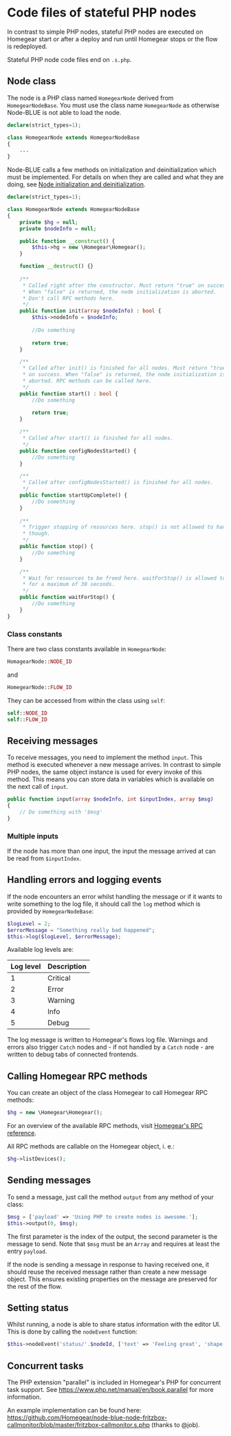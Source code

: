# Code files of stateful PHP nodes

In contrast to simple PHP nodes, stateful PHP nodes are executed on Homegear start or after a deploy and run until Homegear stops or the flow is redeployed.

Stateful PHP node code files end on `.s.php`.

## Node class

The node is a PHP class named `HomegearNode` derived from `HomegearNodeBase`. You must use the class name `HomegearNode` as otherwise Node-BLUE is not able to load the node.

```php
declare(strict_types=1);

class HomegearNode extends HomegearNodeBase
{
    ...
}
```

Node-BLUE calls a few methods on initialization and deinitialization which must be implemented. For details on when they are called and what they are doing, see [Node initialization and deinitialization](node_initialization_and_deinitialization.md).

```php
declare(strict_types=1);

class HomegearNode extends HomegearNodeBase
{
    private $hg = null;
    private $nodeInfo = null;

    public function __construct() {
        $this->hg = new \Homegear\Homegear();
    }

    function __destruct() {}
    
    /**
     * Called right after the constructor. Must return "true" on success.
     * When "false" is returned, the node initialization is aborted.
     * Don't call RPC methods here.
     */
    public function init(array $nodeInfo) : bool {
        $this->nodeInfo = $nodeInfo;
        
        //Do something
        
        return true;
    }

    /**
     * Called after init() is finished for all nodes. Must return "true"
     * on success. When "false" is returned, the node initialization is
     * aborted. RPC methods can be called here.
     */
    public function start() : bool {
        //Do something
        
        return true;
    }

    /**
     * Called after start() is finished for all nodes.
     */
    public function configNodesStarted() {
        //Do something
    }

    /**
     * Called after configNodesStarted() is finished for all nodes.
     */
    public function startUpComplete() {
        //Do something
    }
    
    /**
     * Trigger stopping of resources here. stop() is not allowed to hang
     * though.
     */
    public function stop() {
        //Do something
    }

    /**
     * Wait for resources to be freed here. waitForStop() is allowed to hang
     * for a maximum of 30 seconds.
     */
    public function waitForStop() {
        //Do something
    }
}
```

### Class constants

There are two class constants available in `HomegearNode`:

```php
HomagearNode::NODE_ID
```

and

```php
HomegearNode::FLOW_ID
```

They can be accessed from within the class using `self`:

```php
self::NODE_ID
self::FLOW_ID
```



## Receiving messages

To receive messages, you need to implement the method `input`. This method is executed whenever a new message arrives. In contrast to simple PHP nodes, the same object instance is used for every invoke of this method. This means you can store data in variables which is available on the next call of `input`.

```php
public function input(array $nodeInfo, int $inputIndex, array $msg)
{
    // Do something with '$msg'
}
```

### Multiple inputs

If the node has more than one input, the input the message arrived at can be read from `$inputIndex`.

## Handling errors and logging events

If the node encounters an error whilst handling the message or if it  wants to write something to the log file, it should call the `log` method which is provided by `HomegearNodeBase`:

```php
$logLevel = 2;
$errorMessage = "Something really bad happened";
$this->log($logLevel, $errorMessage);
```

Available log levels are:

| Log level | Description |
| --------- | ----------- |
| 1         | Critical    |
| 2         | Error       |
| 3         | Warning     |
| 4         | Info        |
| 5         | Debug       |

The log message is written to Homegear's flows log file. Warnings and errors also trigger `Catch` nodes and - if not handled by a `Catch` node - are written to debug tabs of connected frontends.

## Calling Homegear RPC methods

You can create an object of the class Homegear to call Homegear RPC methods:

```php
$hg = new \Homegear\Homegear();
```

For an overview of the available RPC methods, visit [Homegear's RPC reference](https://ref.homegear.eu).

All RPC methods are callable on the Homegear object, i. e.:

```php
$hg->listDevices();
```

## Sending messages

To send a message, just call the method `output` from any method of your class:

```php
$msg = ['payload' => 'Using PHP to create nodes is awesome.'];
$this->output(0, $msg);
```

The first parameter is the index of the output, the second parameter is the message to send. Note that `$msg` must be an `Array` and requires at least the entry `payload`.

If the node is sending a message in response to having received one,  it  should reuse the received message rather than create a new message   object. This ensures existing properties on the message are preserved   for the rest of the flow.

## Setting status

Whilst running, a node is able to share status information with the editor UI. This is done by calling the `nodeEvent` function:

```php
$this->nodeEvent('status/'.$nodeId, ['text' => 'Feeling great', 'shape' => 'dot', 'fill' => 'green']);
```

## Concurrent tasks

The PHP extension "parallel" is included in Homegear's PHP for concurrent task support. See https://www.php.net/manual/en/book.parallel for more information.

An example implementation can be found here: https://github.com/Homegear/node-blue-node-fritzbox-callmonitor/blob/master/fritzbox-callmonitor.s.php (thanks to @job).

